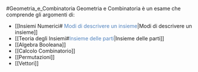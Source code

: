 #Geometria_e_Combinatoria 
Geometria e Combinatoria è un esame che comprende gli argomenti di:
- [[Insiemi Numerici#<font color=" 4f81bd"> Modi di descrivere un insieme</font>|Modi di descrivere un insieme]]
- [[Teoria degli Insiemi#<font color=" 4f81bd">Insieme delle parti</font>|Insieme delle parti]]
- [[Algebra Booleana]]
- [[Calcolo Combinatorio]]
- [[Permutazioni]]
- [[Vettori]]